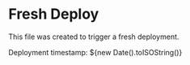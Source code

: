 # Fresh Deploy

This file was created to trigger a fresh deployment.

Deployment timestamp: ${new Date().toISOString()}